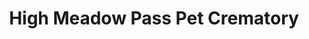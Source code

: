 ---
title: "High Meadow Pass Pet Crematory"
url: /fairmont/high-meadow-pass-pet-crematory/
shop: funeral directors
---